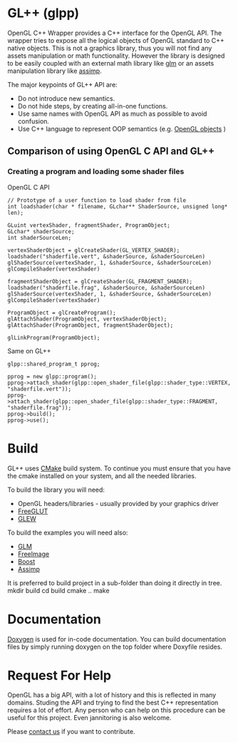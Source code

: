GL++ (glpp)
===========

OpenGL C++ Wrapper provides a C++ interface for the OpenGL API. The wrapper tries to expose all the logical objects of OpenGL standard to C++ native objects. This is not a graphics library, thus you will not find any assets manipulation or math functionality. However the library is designed to be easily coupled with an external math library like [glm](http://glm.g-truc.net/) or an assets manipulation library like [assimp](http://assimp.sourceforge.net/).

The major keypoints of GL++ API are:
* Do not introduce new semantics.
* Do not hide steps, by creating all-in-one functions.
* Use same names with OpenGL API as much as possible to avoid confusion.
* Use C++ language to represent OOP semantics (e.g. [OpenGL objects](http://www.opengl.org/wiki/OpenGL_Object) )


Comparison of using OpenGL C API and GL++
-----------------------------------------

### Creating a program and loading some shader files

OpenGL C API

    // Prototype of a user function to load shader from file
    int loadshader(char * filename, GLchar** ShaderSource, unsigned long* len);

    GLuint vertexShader, fragmentShader, ProgramObject;
    GLchar* shaderSource;
    int shaderSourceLen;
    
    vertexShaderObject = glCreateShader(GL_VERTEX_SHADER);
    loadshader("shaderfile.vert", &shaderSource, &shaderSourceLen)
    glShaderSource(vertexShader, 1, &shaderSource, &shaderSourceLen)
    glCompileShader(vertexShader)
    
    fragmentShaderObject = glCreateShader(GL_FRAGMENT_SHADER);
    loadshader("shaderfile.frag", &shaderSource, &shaderSourceLen)
    glShaderSource(vertexShader, 1, &shaderSource, &shaderSourceLen)
    glCompileShader(vertexShader)
    
    ProgramObject = glCreateProgram();
    glAttachShader(ProgramObject, vertexShaderObject);
    glAttachShader(ProgramObject, fragmentShaderObject);
    
    glLinkProgram(ProgramObject);

Same on GL++

    glpp::shared_program_t pprog;

    pprog = new glpp::program();
    pprog->attach_shader(glpp::open_shader_file(glpp::shader_type::VERTEX, "shaderfile.vert"));
    pprog->attach_shader(glpp::open_shader_file(glpp::shader_type::FRAGMENT, "shaderfile.frag"));
    pprog->build();
    pprog->use();

Build
=====

GL++ uses [CMake](http://www.cmake.org/) build system. To continue you must ensure that you have the cmake installed on your system, and all the needed libraries.

To build the library you will need:
* OpenGL headers/libraries - usually provided by your graphics driver
* [FreeGLUT](http://freeglut.sourceforge.net)
* [GLEW](http://glew.sourceforge.net/)

To build the examples you will need also:
* [GLM](http://glm.g-truc.net/)
* [FreeImage](http://freeimage.sourceforge.net/)
* [Boost](http://www.boost.org)
* [Assimp](http://assimp.sourceforge.net)

It is preferred to build project in a sub-folder than doing it directly in tree.
    mkdir build
    cd build
    cmake ..
    make

Documentation
=============

[Doxygen](http://www.stack.nl/~dimitri/doxygen) is used for in-code documentation. You can build documentation files by simply running doxygen on the top folder where Doxyfile resides.

Request For Help
================

OpenGL has a big API, with a lot of history and this is reflected in many domains. Studing the API and trying to find the best C++ representation requires a lot of effort. Any person who can help on this procedure can be useful for this project. Even jannitoring is also welcome.

Please [contact us](https://github.com/sque/glpp) if you want to contribute.

